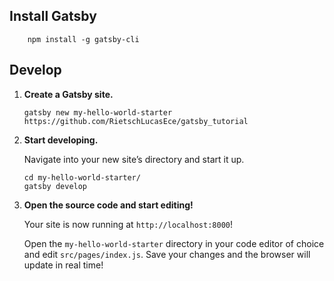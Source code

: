 ## Install Gatsby

```
    npm install -g gatsby-cli
```
    
## Develop

1.  **Create a Gatsby site.**

    ```
    gatsby new my-hello-world-starter https://github.com/RietschLucasEce/gatsby_tutorial
    ```

2.  **Start developing.**

    Navigate into your new site’s directory and start it up.

    ```
    cd my-hello-world-starter/
    gatsby develop
    ```

3.  **Open the source code and start editing!**

    Your site is now running at `http://localhost:8000`!

    Open the `my-hello-world-starter` directory in your code editor of choice and edit `src/pages/index.js`. Save your changes and the browser will update in real time!

